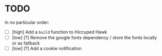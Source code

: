 # TODO

In no particular order:

- [ ] [high] Add a `build` function to Hiccuped Hawk
- [ ] [low] [?] Remove the google fonts dependency / store the fonts locally or as fallback
- [ ] [low] [?] Add a cookie notification
